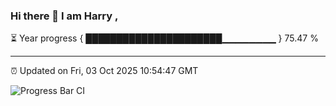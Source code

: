 ### Hi there 👋 I am Harry , 

⏳ Year progress { ██████████████████████▁▁▁▁▁▁▁▁ } 75.47 %

---

⏰ Updated on Fri, 03 Oct 2025 10:54:47 GMT

![Progress Bar CI](https://github.com/duykhang68/duykhang68/workflows/Progress%20Bar%20CI/badge.svg)
